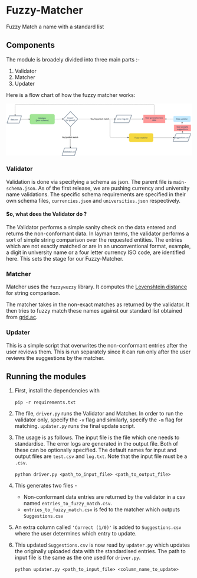 # Fuzzy-Matcher
Fuzzy Match a name with a standard list

## Components

The module is broadely divided into three main parts :-
1. Validator
2. Matcher
3. Updater

Here is a flow chart of how the fuzzy matcher works:

![Flow chart](docs/fuzzy-matcher-and-data-validator-2.png)

### Validator

Validation is done via specifying a schema as json.
The parent file is `main-schema.json`. As of the first release, we are pushing currency and university name validations.
The specific schema requirements are specified in their own schema files, `currencies.json` and `universities.json` respectively.

#### So, what does the Validator do ?

The Validator performs a simple sanity check on the data entered and returns the non-conformant data. In layman terms, the validator performs a sort of simple string comparison over the requested entities. The entries which are not exactly matched or are in an unconventional format, example, a digit in university name or a four letter currency ISO code, are identified here. This sets the stage for our Fuzzy-Matcher.

### Matcher

Matcher uses the `fuzzywuzzy` library. It computes the [Levenshtein distance](https://en.wikipedia.org/wiki/Levenshtein_distance#:~:text=Informally%2C%20the%20Levenshtein%20distance%20between,considered%20this%20distance%20in%201965.) for   string comparison.

The matcher takes in the non-exact matches as returned by the validator. It then tries to fuzzy match these names against our standard list obtained from [grid.ac](https://grid.ac/downloads).

### Updater

This is a simple script that overwrites the non-conformant entries after the user reviews them. This is run separately since it can run only after the user reviews the suggestions by the matcher.

## Running the modules

1. First, install the dependencies with 

    `pip -r requirements.txt`

2. The file, `driver.py` runs the Validator and Matcher. In order to run the validator only, specify the `-v` flag and similarly, specify the `-m` flag for matching. `updater.py` runs the final update script.

3. The usage is as follows. The input file is the file which one needs to standardise. The error logs are generated in the output file. Both of these can be optionally specified. The default names for input and output files are `test.csv` and `log.txt`. Note that the input file must be a `.csv`.

    `python driver.py <path_to_input_file> <path_to_output_file>`

4. This generates two files -

    - Non-conformant data entries are returned by the validator in a csv named `entries_to_fuzzy_match.csv`.
    - `entries_to_fuzzy_match.csv` is fed to the matcher which outputs `Suggestions.csv`

5. An extra column called `'Correct (1/0)'` is added to `Suggestions.csv` where the user determines which entry to update.

6. This updated `Suggestions.csv` is now read by `updater.py` which updates the originally uploaded data with the standardised entries. The path to input file is the same as the one used for `driver.py`.

    `python updater.py <path_to_input_file> <column_name_to_update>`
